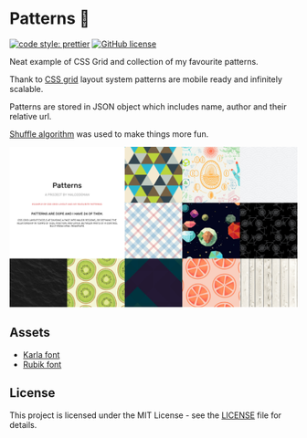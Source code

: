 # Patterns 🏁

[![code style: prettier](https://img.shields.io/badge/code_style-prettier-ff69b4.svg)](https://github.com/prettier/prettier)
[![GitHub license](https://img.shields.io/badge/license-MIT-blue.svg)](https://github.com/malcodeman/patterns/blob/master/LICENSE)

Neat example of CSS Grid and collection of my favourite patterns.

Thank to [CSS grid](https://developer.mozilla.org/en-US/docs/Web/CSS/CSS_Grid_Layout) layout system patterns are mobile ready and infinitely scalable.

Patterns are stored in JSON object which includes name, author and their relative url.

[Shuffle algorithm](https://en.wikipedia.org/wiki/Fisher%E2%80%93Yates_shuffle) was used to make things more fun.

![Screenshot](docs/images/screenshot.jpg)

## Assets

- [Karla font](https://fonts.google.com/specimen/Karla)
- [Rubik font](https://fonts.google.com/specimen/Rubik)

## License

This project is licensed under the MIT License - see the [LICENSE](LICENSE) file for details.
